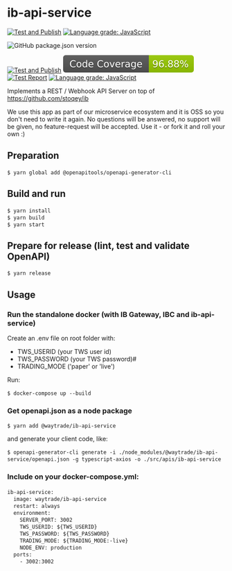 # ib-api-service

[![Test and Publish](https://github.com/waytrade/ib-api-service/actions/workflows/publish.yml/badge.svg)](https://github.com/waytrade/ib-api-service/actions/workflows/publish.yml)
[![Language grade: JavaScript](https://img.shields.io/lgtm/grade/javascript/g/waytrade/microservice-core.svg?logo=lgtm&logoWidth=18)](https://lgtm.com/projects/g/waytrade/microservice-core/context:javascript)

 ![GitHub package.json version](https://img.shields.io/github/package-json/v/waytrade/ib-api-service)
 
[![Test and Publish](https://github.com/waytrade/microservice-core/actions/workflows/test_publish.yml/badge.svg)](https://github.com/waytrade/ib-api-service/actions/workflows/test_publish.yml) 
[![Core Coverage](https://raw.githubusercontent.com/waytrade/ib-api-service/gh-pages/coverage/coverage.svg)](https://waytrade.github.io/ib-api-service/coverage/lcov-report)
[![Test Report](./assets/test-results.svg)](https://waytrade.github.io/ib-api-service/jest/) 
[![Language grade: JavaScript](https://img.shields.io/lgtm/grade/javascript/g/waytrade/ib-api-service.svg?logo=lgtm&logoWidth=18)](https://lgtm.com/projects/g/waytrade/ib-api-service/context:javascript)

Implements a REST / Webhook API Server on top of https://github.com/stoqey/ib

We use this app as part of our microservice ecosystem and it is OSS so you don't need to write it again. No questions will be answered, no support will be given, no feature-request will be accepted. Use it - or fork it and roll your own :)

## Preparation

    $ yarn global add @openapitools/openapi-generator-cli

## Build and run

    $ yarn install
    $ yarn build
    $ yarn start

## Prepare for release (lint, test and validate OpenAPI)

    $ yarn release

## Usage

### Run the standalone docker (with IB Gateway, IBC and ib-api-service)

Create an .env file on root folder with:

- TWS_USERID (your TWS user id)
- TWS_PASSWORD (your TWS password)#
- TRADING_MODE ('paper' or 'live')

Run:

    $ docker-compose up --build

### Get openapi.json as a node package

    $ yarn add @waytrade/ib-api-service

and generate your client code, like:

    $ openapi-generator-cli generate -i ./node_modules/@waytrade/ib-api-service/openapi.json -g typescript-axios -o ./src/apis/ib-api-service

### Include on your docker-compose.yml:

```
ib-api-service:
  image: waytrade/ib-api-service
  restart: always
  environment:
    SERVER_PORT: 3002
    TWS_USERID: ${TWS_USERID}
    TWS_PASSWORD: ${TWS_PASSWORD}
    TRADING_MODE: ${TRADING_MODE:-live}
    NODE_ENV: production
  ports:
    - 3002:3002
```

